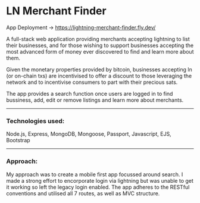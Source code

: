 # LN Merchant Finder

App Deployment -> https://lightning-merchant-finder.fly.dev/

A full-stack web application providing merchants accepting lightning to list their businesses, and for those wishing to support businesses accepting the most advanced form of money ever discovered to find and learn more about them.

Given the monetary properties provided by bitcoin, businesses accepting ln (or on-chain txs) are incentivised to offer a discount to those leveraging the network and to incentivise consumers to part with their precious sats.

The app provides a search function once users are logged in to find bussiness, add, edit or remove listings and learn more about merchants.

---

### Technologies used: 

Node.js, Express, MongoDB, Mongoose, Passport, Javascript, EJS, Bootstrap


---

### Approach:
My approach was to create a mobile first app focussed around search. I made a strong effort to encorporate login via lightning but was unable to get it working so left the legacy login enabled. 
The app adheres to the RESTful conventions and utilised all 7 routes, as well as MVC structure. 